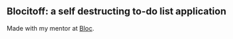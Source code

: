## Blocitoff: a self destructing to-do list application

Made with my mentor at [Bloc](http://bloc.io).